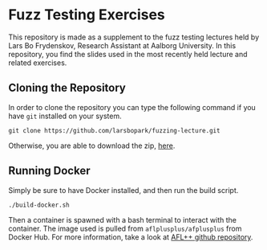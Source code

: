# Fuzz Testing Exercises
This repository is made as a supplement to the fuzz testing lectures held by Lars Bo Frydenskov,
Research Assistant at Aalborg University. 
In this repository, you find the slides used in the most recently held lecture and related exercises.

## Cloning the Repository
In order to clone the repository you can type the following command if you have `git` installed on your system. 
```shell
git clone https://github.com/larsbopark/fuzzing-lecture.git
```
Otherwise, you are able to download the zip, [here](https://github.com/larsbopark/fuzzing-lecture/archive/refs/heads/main.zip). 

## Running Docker
Simply be sure to have Docker installed, and then run the build script.
```bash
./build-docker.sh
```
Then a container is spawned with a bash terminal to interact with the container.
The image used is pulled from `aflplusplus/afplusplus` from Docker Hub.
For more information, take a look at [AFL++ github repository](https://github.com/AFLplusplus/AFLplusplus).

